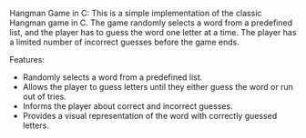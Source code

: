 Hangman Game in C:
This is a simple implementation of the classic Hangman game in C. The game randomly selects a word from a predefined list, and the player has to guess the word one letter at a time. The player has a limited number of incorrect guesses before the game ends.

Features:
- Randomly selects a word from a predefined list.
- Allows the player to guess letters until they either guess the word or run out of tries.
- Informs the player about correct and incorrect guesses.
- Provides a visual representation of the word with correctly guessed letters.
